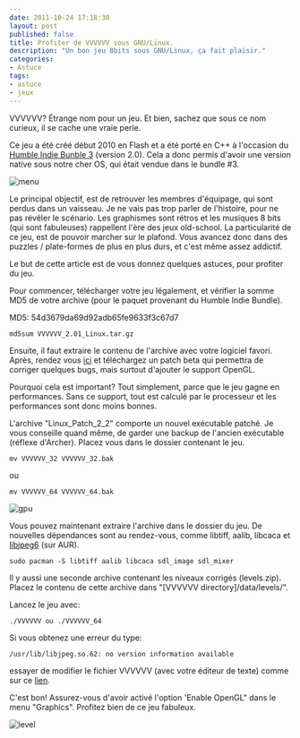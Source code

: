 ```yaml
---
date: 2011-10-24 17:18:30
layout: post
published: false
title: Profiter de VVVVVV sous GNU/Linux.
description: "Un bon jeu 8bits sous GNU/Linux, ça fait plaisir."
categories:
- Astuce
tags:
- astuce
- jeux
---
```


VVVVVV? Étrange nom pour un jeu. Et bien, sachez que sous ce nom curieux, il se cache une vraie perle.

Ce jeu a été créé début 2010 en Flash et a été porté en C++ à l'occasion du [Humble Indie Bunble 3](http://fr.wikipedia.org/wiki/Humble_Indie_Bundle#Troisi.C3.A8me_.C3.A9dition) (version 2.0). Cela a donc permis d'avoir une version native sous notre cher OS, qui était vendue dans le bundle #3.

<!-- more -->

<img class="imgcenter" alt="menu" src="http://linuxien.legtux.org/uploads/images/2011/10/game.png">

Le principal objectif, est de retrouver les membres d'équipage, qui sont perdus dans un vaisseau. Je ne vais pas trop parler de l'histoire, pour ne pas révéler le scénario. Les graphismes sont rétros et les musiques 8 bits (qui sont fabuleuses) rappellent l'ère des jeux old-school. La particularité de ce jeu, est de pouvoir marcher sur le plafond. Vous avancez donc dans des puzzles / plate-formes de plus en plus durs, et c'est même assez addictif.

Le but de cette article est de vous donnez quelques astuces, pour profiter du jeu.

Pour commencer, télécharger votre jeu légalement, et vérifier la somme MD5 de votre archive (pour le paquet provenant du Humble Indie Bundle).

MD5: 54d3679da69d92adb65fe9633f3c67d7

	md5sum VVVVVV_2.01_Linux.tar.gz

Ensuite, il faut extraire le contenu de l'archive avec votre logiciel favori. Après, rendez vous [ici](http://distractionware.com/forum/index.php?topic=693.0) et téléchargez un patch beta qui permettra de corriger quelques bugs, mais surtout d'ajouter le support OpenGL.

Pourquoi cela est important? Tout simplement, parce que le jeu gagne en performances. Sans ce support, tout est calculé par le processeur et les performances sont donc moins bonnes.

L'archive "Linux_Patch_2_2" comporte un nouvel exécutable patché. Je vous conseille quand même, de garder une backup de l'ancien exécutable (réflexe d'Archer). Placez vous dans le dossier contenant le jeu.

	mv VVVVVV_32 VVVVVV_32.bak

ou

	mv VVVVVV_64 VVVVVV_64.bak

<img class="imgcenter" alt="gpu" src="http://linuxien.legtux.org/uploads/images/2011/10/gpu.png">

Vous pouvez maintenant extraire l'archive dans le dossier du jeu. De nouvelles dépendances sont au rendez-vous, comme libtiff, aalib, libcaca et [libjpeg6](http://aur.archlinux.org/packages.php?ID=49446) (sur AUR).

	sudo pacman -S libtiff aalib libcaca sdl_image sdl_mixer

Il y aussi une seconde archive contenant les niveaux corrigés (levels.zip). Placez le contenu de cette archive dans "[VVVVVV directory]/data/levels/".

Lancez le jeu avec:

	./VVVVVV ou ./VVVVVV_64

Si vous obtenez une erreur du type:

	/usr/lib/libjpeg.so.62: no version information available

essayer de modifier le fichier VVVVVV (avec votre éditeur de texte) comme sur ce [lien](https://raw.github.com/gist/1108439/fa9e2ec1293985b7de1dcaf5a934bb6522583150/vvvvvv).

C'est bon! Assurez-vous d'avoir activé l'option 'Enable OpenGL" dans le menu "Graphics". Profitez bien de ce jeu fabuleux.

<img class="imgcenter" alt="level" src="http://linuxien.legtux.org/uploads/images/2011/10/screen.png">
